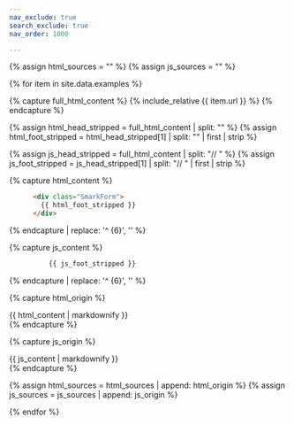 ```yaml
---
nav_exclude: true
search_exclude: true
nav_order: 1000

---
```



{% assign html_sources = "" %}
{% assign js_sources = "" %}


{% for item in site.data.examples %}

{% capture full_html_content %}
{% include_relative {{ item.url }} %}
{% endcapture %}

{% assign html_head_stripped = full_html_content | split: "<!-- BEGIN SmarkForm sample-->" %}
{% assign html_foot_stripped = html_head_stripped[1] | split: "<!-- END SmarkForm sample-->" | first | strip %}

{% assign js_head_stripped = full_html_content | split: "// <!-- BEGIN controller sample-->" %}
{% assign js_foot_stripped = js_head_stripped[1] | split: "// <!-- END controller sample-->" | first | strip %}

<!-- ]() -->

{% capture html_content %}
```html
      <div class="SmarkForm">
        {{ html_foot_stripped }}
      </div>
```
{% endcapture | replace: '^ {6}', '' %}

{% capture js_content %}
```javascript
          {{ js_foot_stripped }}
```
{% endcapture | replace: '^ {6}', '' %}


{% capture html_origin %}
<div class="example-source" data-source="{{item.url | relative_url }}">
{{ html_content | markdownify }}
</div>
{% endcapture %}

{% capture js_origin %}
<div class="example-source" data-source="{{item.url | relative_url }}">
{{ js_content | markdownify }}
</div>
{% endcapture %}


{% assign html_sources = html_sources | append: html_origin %}
{% assign js_sources = js_sources | append: js_origin %}


{% endfor %}
